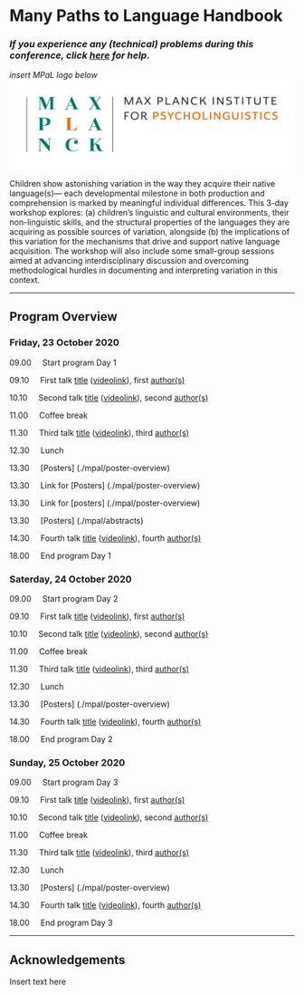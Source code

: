 # Many Paths to Language Handbook

### ***If you experience any (technical) problems during this conference, click [here](./mpal/troubleshooting) for help.***

*insert MPaL logo below* <!-- Also keep mpi logo? -->
![insert MPaL image here](./mpal/MPIfPL_logo_regular.png)

Children show astonishing variation in the way they acquire their native language(s)—
each developmental milestone in both production and comprehension is marked by
meaningful individual differences. This 3-day workshop explores: (a) children’s
linguistic and cultural environments, their non-linguistic skills, and the structural
properties of the languages they are acquiring as possible sources of variation, alongside (b) the implications of this variation for the mechanisms that drive and support
native language acquisition. The workshop will also include some small-group sessions aimed at advancing interdisciplinary discussion and overcoming methodological
hurdles in documenting and interpreting variation in this context.

---

## Program Overview

### Friday, 23 October 2020
09.00 &nbsp;&nbsp;&nbsp; Start program Day 1

09.10 &nbsp;&nbsp;&nbsp; First talk [title](./mpal/abstracts#title-of-talk-one-day-one) ([videolink](./mpal/video)), first [author(s)](./mpal/authors)

10.10 &nbsp;&nbsp;&nbsp; Second talk [title](./mpal/abstracts#title-of-talk-two-day-one) ([videolink](./mpal/video)), second [author(s)](./mpal/authors)

11.00 &nbsp;&nbsp;&nbsp; Coffee break

11.30 &nbsp;&nbsp;&nbsp; Third talk [title](./mpal/abstracts#title-of-talk-three-day-one) ([videolink](./mpal/video)), third [author(s)](./mpal/authors)

12.30 &nbsp;&nbsp;&nbsp; Lunch

13.30 &nbsp;&nbsp;&nbsp; [Posters] (./mpal/poster-overview)

13.30 &nbsp;&nbsp;&nbsp; Link for [Posters] (./mpal/poster-overview)

13.30 &nbsp;&nbsp;&nbsp; Link for [posters] (./mpal/poster-overview)

13.30 &nbsp;&nbsp;&nbsp; [Posters] (./mpal/abstracts)

14.30 &nbsp;&nbsp;&nbsp; Fourth talk [title](./mpal/abstracts#title-of-talk-four-day-one) ([videolink](./mpal/video)), fourth [author(s)](./mpal/authors)

18.00 &nbsp;&nbsp;&nbsp; End program Day 1

### Saterday, 24 October 2020
09.00 &nbsp;&nbsp;&nbsp; Start program Day 2

09.10 &nbsp;&nbsp;&nbsp; First talk [title](./mpal/abstracts#title-of-talk-one-day-two) ([videolink](./mpal/video)), first [author(s)](./mpal/authors)

10.10 &nbsp;&nbsp;&nbsp; Second talk [title](./mpal/abstracts#title-of-talk-two-day-two) ([videolink](./mpal/video)), second [author(s)](./mpal/authors)

11.00 &nbsp;&nbsp;&nbsp; Coffee break

11.30 &nbsp;&nbsp;&nbsp; Third talk [title](./mpal/abstracts#title-of-talk-three-day-two) ([videolink](./mpal/video)), third [author(s)](./mpal/authors)

12.30 &nbsp;&nbsp;&nbsp; Lunch

13.30 &nbsp;&nbsp;&nbsp; [Posters] (./mpal/poster-overview)

14.30 &nbsp;&nbsp;&nbsp; Fourth talk [title](./mpal/abstracts#title-of-talk-four-day-two) ([videolink](./mpal/video)), fourth [author(s)](./mpal/authors)

18.00 &nbsp;&nbsp;&nbsp; End program Day 2

### Sunday, 25 October 2020
09.00 &nbsp;&nbsp;&nbsp; Start program Day 3

09.10 &nbsp;&nbsp;&nbsp; First talk [title](./mpal/abstracts#title-of-talk-one-day-three) ([videolink](./mpal/video)), first [author(s)](./mpal/authors)

10.10 &nbsp;&nbsp;&nbsp; Second talk [title](./mpal/abstracts#title-of-talk-two-day-thre) ([videolink](./mpal/video)), second [author(s)](./mpal/authors)

11.00 &nbsp;&nbsp;&nbsp; Coffee break

11.30 &nbsp;&nbsp;&nbsp; Third talk [title](./mpal/abstracts#title-of-talk-three-day-thre) ([videolink](./mpal/video)), third [author(s)](./mpal/authors)

12.30 &nbsp;&nbsp;&nbsp; Lunch

13.30 &nbsp;&nbsp;&nbsp; [Posters] (./mpal/poster-overview)

14.30 &nbsp;&nbsp;&nbsp; Fourth talk [title](./mpal/abstracts#title-of-talk-four-day-thre) ([videolink](./mpal/video)), fourth [author(s)](./mpal/authors)

18.00 &nbsp;&nbsp;&nbsp; End program Day 3

---

## Acknowledgements

Insert text here

<!--
*Course materials*
**Course materials**
***Course materials***

_same_
__same__
___same___

[text with hyperlink](website/path with the actual link)

Example:
Instructions [here](./course_instructions/instructions-final_exam.md).

* creates a bullet point 

\ escaping certain functions: \* escapes the bullet point and creates the asteriks 
-->

